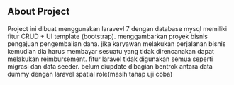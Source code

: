 ## About Project

Project ini dibuat menggunakan laravevl 7 dengan database mysql memiliki fitur CRUD + UI template (bootstrap). menggambarkan proyek bisnis pengajuan pengembalian dana. jika karyawan melakukan perjalanan bisnis kemudian dia harus membayar sesuatu yang tidak direncanakan dapat melakukan reimbursement. fitur laravel tidak digunakan semua seperti migrasi dan data seeder. belum diupdate dibagian bentrok antara data dummy dengan laravel spatial role(masih tahap uji coba)
